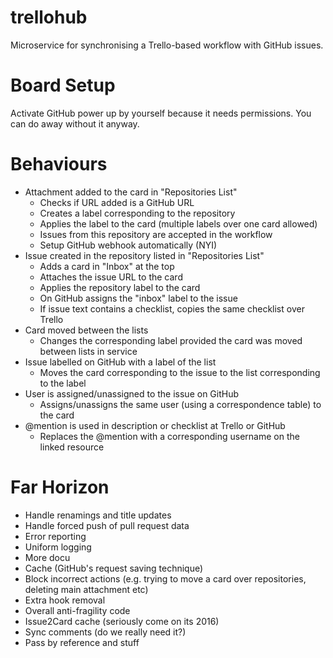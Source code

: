 # trellohub
Microservice for synchronising a Trello-based workflow with GitHub issues.

# Board Setup
Activate GitHub power up by yourself because it needs permissions. You can do away without it anyway.

# Behaviours

- Attachment added to the card in "Repositories List"
  - Checks if URL added is a GitHub URL
  - Creates a label corresponding to the repository
  - Applies the label to the card (multiple labels over one card allowed)
  - Issues from this repository are accepted in the workflow
  - Setup GitHub webhook automatically (NYI)
- Issue created in the repository listed in "Repositories List"
  - Adds a card in "Inbox" at the top
  - Attaches the issue URL to the card
  - Applies the repository label to the card
  - On GitHub assigns the "inbox" label to the issue
  - If issue text contains a checklist, copies the same checklist over Trello
- Card moved between the lists
  - Changes the corresponding label provided the card was moved between lists in service
- Issue labelled on GitHub with a label of the list
  - Moves the card corresponding to the issue to the list corresponding to the label
- User is assigned/unassigned to the issue on GitHub
  - Assigns/unassigns the same user (using a correspondence table) to the card
- @mention is used in description or checklist at Trello or GitHub
  - Replaces the @mention with a corresponding username on the linked resource

# Far Horizon

- Handle renamings and title updates
- Handle forced push of pull request data
- Error reporting
- Uniform logging
- More docu
- Cache (GitHub's request saving technique)
- Block incorrect actions (e.g. trying to move a card over repositories, deleting main attachment etc)
- Extra hook removal
- Overall anti-fragility code
- Issue2Card cache (seriously come on its 2016)
- Sync comments (do we really need it?)
- Pass by reference and stuff
